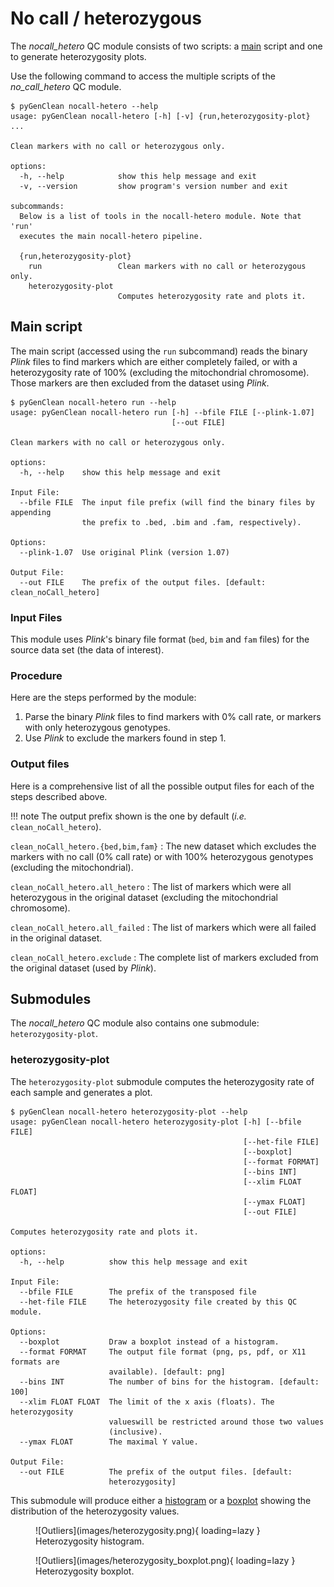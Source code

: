 # No call / heterozygous

The _nocall_hetero_ QC module consists of two scripts: a [main](#main-script)
script and one to generate heterozygosity plots.

Use the following command to access the multiple scripts of the
_no_call_hetero_ QC module.

```shell-session
$ pyGenClean nocall-hetero --help
usage: pyGenClean nocall-hetero [-h] [-v] {run,heterozygosity-plot} ...

Clean markers with no call or heterozygous only.

options:
  -h, --help            show this help message and exit
  -v, --version         show program's version number and exit

subcommands:
  Below is a list of tools in the nocall-hetero module. Note that 'run'
  executes the main nocall-hetero pipeline.

  {run,heterozygosity-plot}
    run                 Clean markers with no call or heterozygous only.
    heterozygosity-plot
                        Computes heterozygosity rate and plots it.
```

## Main script

The main script (accessed using the `run` subcommand) reads the binary _Plink_
files to find markers which are either completely failed, or with a
heterozygosity rate of 100% (excluding the mitochondrial chromosome). Those
markers are then excluded from the dataset using _Plink_.

```shell-session
$ pyGenClean nocall-hetero run --help
usage: pyGenClean nocall-hetero run [-h] --bfile FILE [--plink-1.07]
                                    [--out FILE]

Clean markers with no call or heterozygous only.

options:
  -h, --help    show this help message and exit

Input File:
  --bfile FILE  The input file prefix (will find the binary files by appending
                the prefix to .bed, .bim and .fam, respectively).

Options:
  --plink-1.07  Use original Plink (version 1.07)

Output File:
  --out FILE    The prefix of the output files. [default: clean_noCall_hetero]
```

### Input Files

This module uses _Plink_'s binary file format (`bed`, `bim` and `fam` files) for
the source data set (the data of interest).

### Procedure

Here are the steps performed by the module:

1. Parse the binary _Plink_ files to find markers with 0% call rate, or markers
   with only heterozygous genotypes.
2. Use _Plink_ to exclude the markers found in step 1.

### Output files

Here is a comprehensive list of all the possible output files for each of the
steps described above.

!!! note
    The output prefix shown is the one by default (_i.e._
    `clean_noCall_hetero`).

`clean_noCall_hetero.{bed,bim,fam}`
: The new dataset which excludes the markers with no call (0% call rate) or with
  100% heterozygous genotypes (excluding the mitochondrial).

`clean_noCall_hetero.all_hetero`
: The list of markers which were all heterozygous in the original dataset
  (excluding the mitochondrial chromosome).

`clean_noCall_hetero.all_failed`
: The list of markers which were all failed in the original dataset.

`clean_noCall_hetero.exclude`
: The complete list of markers excluded from the original dataset (used by
  _Plink_).

## Submodules

The _nocall_hetero_ QC module also contains one submodule:
`heterozygosity-plot`.

### heterozygosity-plot

The `heterozygosity-plot` submodule computes the heterozygosity rate of each
sample and generates a plot.

```shell-session
$ pyGenClean nocall-hetero heterozygosity-plot --help
usage: pyGenClean nocall-hetero heterozygosity-plot [-h] [--bfile FILE]
                                                    [--het-file FILE]
                                                    [--boxplot]
                                                    [--format FORMAT]
                                                    [--bins INT]
                                                    [--xlim FLOAT FLOAT]
                                                    [--ymax FLOAT]
                                                    [--out FILE]

Computes heterozygosity rate and plots it.

options:
  -h, --help          show this help message and exit

Input File:
  --bfile FILE        The prefix of the transposed file
  --het-file FILE     The heterozygosity file created by this QC module.

Options:
  --boxplot           Draw a boxplot instead of a histogram.
  --format FORMAT     The output file format (png, ps, pdf, or X11 formats are
                      available). [default: png]
  --bins INT          The number of bins for the histogram. [default: 100]
  --xlim FLOAT FLOAT  The limit of the x axis (floats). The heterozygosity
                      valueswill be restricted around those two values
                      (inclusive).
  --ymax FLOAT        The maximal Y value.

Output File:
  --out FILE          The prefix of the output files. [default:
                      heterozygosity]
```

This submodule will produce either a [histogram](#hetero_histogram) or a
[boxplot](#hetero_boxplot) showing the distribution of the heterozygosity
values.

<figure markdown><a name="hetero_histogram"></a>
  ![Outliers](images/heterozygosity.png){ loading=lazy }
  <figcaption>Heterozygosity histogram.</figcaption>
</figure>

<figure markdown><a name="hetero_boxplot"></a>
  ![Outliers](images/heterozygosity_boxplot.png){ loading=lazy }
  <figcaption>Heterozygosity boxplot.</figcaption>
</figure>
